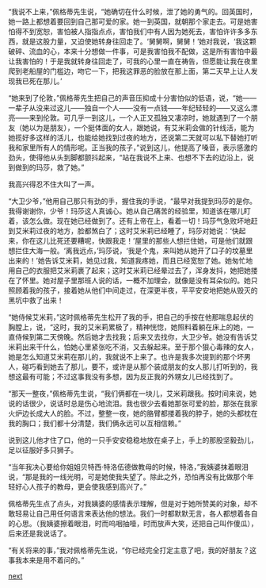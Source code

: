 
“我说不上来，”佩格蒂先生说，“她确切在什么时候，泄了她的勇气的。回英国时，她一路上都想着要回到自己那可爱的家。她一到英国，就朝那个家走去。可是她害怕得不到宽恕，害怕被人指指点点，害怕我们中有人因为她死去，害怕许许多多东西，就是这股力量，又迫使她转身往回走了。‘舅舅啊，舅舅！’她对我说，‘我这颗破碎、流血的心，本来十分想做一件事，可是我害怕我不配做，这是所有害怕中最让我害怕的！于是我就转身往回走了，可我的心里一直在祷告，但愿能让我在夜里爬到老船屋的门槛边，吻它一下，把我这罪恶的脸放在那上面，第二天早上让人发现我已死在那儿。’

“她来到了伦敦，”佩格蒂先生把自己的声音压抑成十分害怕似的低语，说，“她——一辈子从没来过这儿——独自一个人——没有一点钱——年纪轻轻的——又这么漂亮——来到伦敦。可几乎一到这儿，一个人正又孤独又凄凉时，她就遇到了一个朋友（她以为是朋友），一个挺体面的女人，跟她说，有艾米莉会做的针线活，能为她揽好多这样的活儿，也能给她找到过夜的地方，还说第二天就可以私下替她打听我和家里所有人的情形呢。正当我的孩子，”说到这儿，他提高了嗓音，表示感激的劲头，使得他从头到脚都颤抖起来，“站在我说不上来、也想不下去的边沿上，说到做到的玛莎，救了她。”

我高兴得忍不住大叫了一声。

“大卫少爷，”他用自己那只有劲的手，握住我的手说，“最早对我提到玛莎的是你。我得谢谢你，少爷！玛莎这人真诚心。她从自己痛苦的经验里，知道该在哪儿盯着，该怎么做。现在她已经做到了。还有上帝在上，看着一切！玛莎气急败坏地赶到艾米莉过夜的地方，脸都煞白了；这时艾米莉已经睡了，玛莎对她说：‘快起来，你在这儿比死还要糟呢，快跟我走！’屋里的那些人想拦住她，可是他们就跟想拦住大海一般。‘离我远点，’玛莎说，‘我是个鬼，来叫她从她开了口子的坟墓里出来的！’她告诉艾米莉，她见过我，知道我疼她，而且已经宽恕了她。她匆忙地用自己的衣服把艾米莉裹了起来；这时艾米莉已经晕过去了，浑身发抖，她把她搂在了怀里。她对屋子里那班人说的话，一概不加理会，就像是没有耳朵似的。她只照顾着我的孩子，接着她从他们中间走过，在深更半夜，平平安安地把她从毁灭的黑坑中救了出来！

“她侍候艾米莉，”这时佩格蒂先生松开了我的手，把自己的手按在他那喘息起伏的胸膛上，说，“这时，我的艾米莉累极了，精神恍惚，她照料着躺在床上的她，一直侍候到第二天傍晚。然后她才去找我；后来又去找你，大卫少爷。她没有告诉艾米莉出来干什么，怕她心里紧张吃不消，又去躲起来。至于那个狠心毒辣的女人，她是怎么知道艾米莉在那儿的，我就说不上来了。也许是我多次提到的那个坏男人，碰巧看到她去了那儿，要不，或许是从那个装成朋友的女人那儿打听到的，我想这最有可能；不过这事我没有多想，因为反正我的外甥女儿已经找到了。

“那天一整夜，”佩格蒂先生说，“我们俩都在一块儿，艾米莉跟我。按时间来说，她说的话很少，说话时总是伤心地流泪。我也很少去看她那张可爱的脸，那张在我家火炉边长成大人的脸。不过，整整一夜，她的胳臂都搂着我的脖子，她的头都枕在我的胸口；我们都十分清楚，我们俩永远可以互相信赖。”

说到这儿他才住了口，他的一只手安安稳稳地放在桌子上，手上的那股坚毅劲儿，足以征服好多只狮子。

“当年我决心要给你姐姐贝特西·特洛伍德做教母的时候，特洛，”我姨婆抹着眼泪说，“那是我的一线光明，可是她使我失望了。除此之外，恐怕再没有比做那个年轻好心人孩子的教母，更会使我感到高兴了。”

佩格蒂先生点了点头，对我姨婆的感情表示理解，但是对于她所赞美的对象，却不敢轻易让自己用任何语言来表达他的想法。我们一时都默默无言，各人都想着各自的心思。（我姨婆擦着眼泪，时而呜咽抽噎，时而放声大笑，还把自己叫作傻瓜），后来还是我说话了。

“有关将来的事，”我对佩格蒂先生说，“你已经完全打定主意了吧，我的好朋友？这事我本来是用不着问的。”

[next](page643)